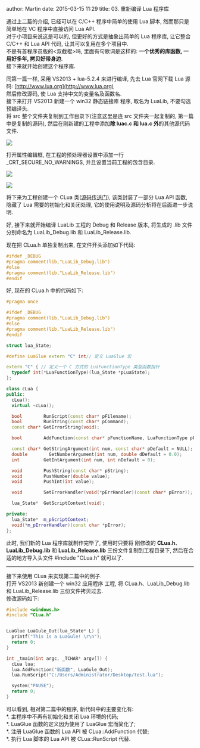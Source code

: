 author: Martin
date: 2015-03-15 11:29
title: 03. 重新编译 Lua 程序库

通过上二篇的介绍, 已经可以在 C/C++ 程序中简单的使用 Lua 脚本, 然而那只是简单地在 VC 程序中直接访问 Lua API.<br>
对于小项目来说这是可以的, 但更好的方式是抽象出简单的 Lua 程序库, 让它整合 C/C++ 和 Lua API 代码, 让其可以复用在多个项目中.<br>
不是有首程序员版的<双截棍>吗, 里面有句歌词是这样的: **一个优秀的库函数, 一用好多年, 拷贝好带身边**.<br>
接下来就开始创建这个程序库.

同第一篇一样, 采用 VS2013 + lua-5.2.4 来进行编译, 先去 Lua 官网下载 Lua 源码: [http://www.lua.org](http://www.lua.org)<br>
然后修改源码, 使 Lua 支持中文的变量名及函数名.<br>
接下来打开 VS2013 新建一个 win32 静态链接库 程序, 取名为 LuaLib, 不要勾选预编译头.<br>
将 src 整个文件夹复制到工作目录下(注意这里是连 src 文件夹一起复制的, 第一篇中是复制的源码), 然后在刚新建的工程中添加**除 luac.c 和 lua.c 外**的其他源代码文件.

![](http://i62.tinypic.com/6r0n79.jpg)

打开属性编辑框, 在工程的预处理器设置中添加一行 \_CRT\_SECURE\_NO\_WARNINGS, 并且设置当前工程的包含目录.

![](http://i62.tinypic.com/b8nv55.jpg)

![](http://i58.tinypic.com/awauy1.jpg)

将下来为工程创建一个 CLua 类([源码传送门](https://github.com/uldaman/LuaLib)), 该类封装了一部分 Lua API 函数, 隐藏了 Lua 需要的初始化和关闭处理, 它的使用说明及源码分析将在后面进一步说明.

好, 接下来就开始编译 LuaLib 工程的 Debug 和 Release 版本, 将生成的 .lib 文件分别命名为 LuaLib\_Debug.lib 和 LuaLib\_Release.lib.

现在把 CLua.h 单独复制出来, 在文件开头添加如下代码:

```cpp
#ifdef _DEBUG
#pragma comment(lib,"LuaLib_Debug.lib")
#else
#pragma comment(lib,"LuaLib_Release.lib")
#endif
```

好, 现在的 CLua.h 中的代码如下:

```cpp
#pragma once

#ifdef _DEBUG
#pragma comment(lib,"LuaLib_Debug.lib")
#else
#pragma comment(lib,"LuaLib_Release.lib")
#endif

struct lua_State;

#define LuaGlue extern "C" int// 定义 LuaGlue 宏

extern "C" { // 定义一个 C 方式的 LuaFunctionType 类型函数指针
  typedef int(*LuaFunctionType)(lua_State *pLuaState);
};

class cLua {
public:
  cLua();
  virtual ~cLua();

  bool        RunScript(const char* pFilename);
  bool        RunString(const char* pCommand);
  const char* GetErrorString(void);

  bool        AddFunction(const char* pFunctionName, LuaFunctionType pFunction);

  const char* GetStringArgument(int num, const char* pDefault = NULL);
  double        GetNumberArgument(int num, double dDefault = 0.0);
  int         GetIntArgument(int num, int nDefault = 0);

  void        PushString(const char* pString);
  void        PushNumber(double value);
  void        PushInt(int value);

  void        SetErrorHandler(void(*pErrHandler)(const char* pError));

  lua_State*  GetScriptContext(void);

private:
  lua_State*  m_pScriptContext;
  void(*m_pErrorHandler)(const char *pError);
};
```

此时, 我们新的 Lua 程序库就制作完毕了, 使用时只要将 刚修改的 **CLua.h**、**LuaLib\_Debug.lib** 和 **LuaLib\_Release.lib** 三份文件复制到工程目录下, 然后在合适的地方导入头文件 #include "CLua.h" 就可以了.

* * *

接下来使用 CLua 来实现第二篇中的例子.<br>
打开 VS2013 新创建一个 win32 应用程序 工程, 将 CLua.h、LuaLib\_Debug.lib 和 LuaLib\_Release.lib 三份文件拷贝过去.<br>
修改源码如下:

```cpp
#include <windows.h>
#include "CLua.h"


LuaGlue LuaGule_Out(lua_State* L) {
  printf("This is a LuaGule! \r\n");
  return 0;
}

int _tmain(int argc, _TCHAR* argv[]) {
  cLua lua;
  lua.AddFunction("新函数", LuaGule_Out);
  lua.RunScript("C:/Users/Administrator/Desktop/test.lua");

  system("PAUSE");
  return 0;
}
```

可以看到, 相对第二篇中的程序, 新代码中的主要变化有:<br>
\*. 主程序中不再有初始化和关闭 Lua 环境的代码;<br>
\*. LuaGlue 函数的定义因为使用了 LuaGlue 宏而简化了;<br>
\*. 注册 LuaGlue 函数的 Lua API 被 CLua::AddFunction 代替;<br>
\*. 执行 Lua 脚本的 Lua API 被 CLua::RunScript 代替.
